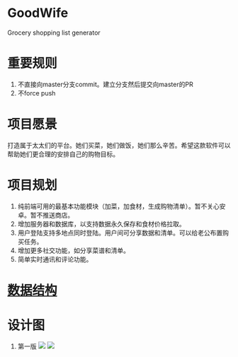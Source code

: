 # GoodWife
Grocery shopping list generator

# 重要规则
1. 不直接向master分支commit。建立分支然后提交向master的PR
2. 不force push

# 项目愿景
打造属于太太们的平台。她们买菜，她们做饭，她们那么辛苦。希望这款软件可以帮助她们更合理的安排自己的购物目标。

# 项目规划
1. 纯前端可用的最基本功能模块（加菜，加食材，生成购物清单）。暂不关心安卓。暂不推送商店。
2. 增加服务器和数据库，以支持数据永久保存和食材价格拉取。
3. 用户登陆支持多地点同时登陆。用户间可分享数据和清单。可以给老公布置购买任务。
4. 增加更多社交功能，如分享菜谱和清单。
5. 简单实时通讯和评论功能。

# [数据结构](https://github.com/GLW-Group/GoodWife/wiki/%E6%95%B0%E6%8D%AE%E7%BB%93%E6%9E%84)

# 设计图
1. 第一版
![](https://user-images.githubusercontent.com/12590308/66263982-ec935780-e7ca-11e9-93be-ba25bbe57f06.jpg)
![](https://user-images.githubusercontent.com/12590308/66263983-ec935780-e7ca-11e9-8e30-198128ddab01.jpg)
